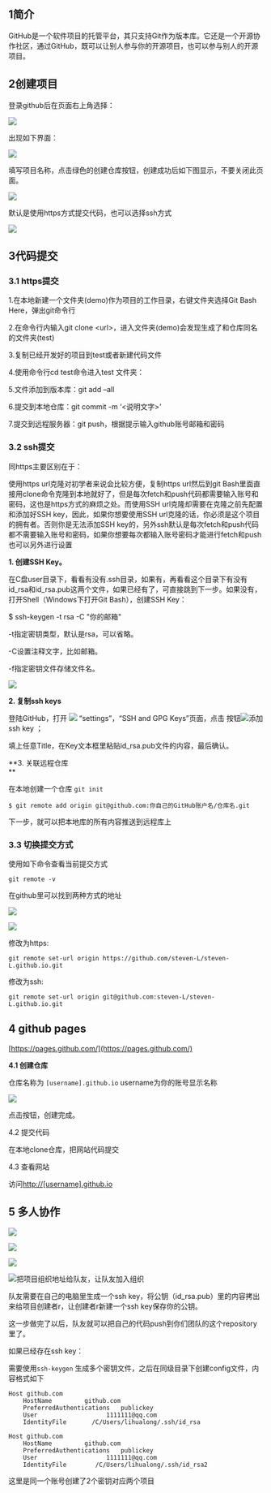 ## 1简介

GitHub是一个软件项目的托管平台，其只支持Git作为版本库。它还是一个开源协作社区，通过GitHub，既可以让别人参与你的开源项目，也可以参与别人的开源项目。

## 2创建项目

登录github后在页面右上角选择：

![](/assets/1.png)

出现如下界面：

![](/assets/2.png)

填写项目名称，点击绿色的创建仓库按钮，创建成功后如下图显示，不要关闭此页面。

![](/assets/10.jpg)

默认是使用https方式提交代码，也可以选择ssh方式

![](/assets/11.jpg)

## 3代码提交

### 3.1 https提交

1.在本地新建一个文件夹\(demo\)作为项目的工作目录，右键文件夹选择Git Bash Here，弹出git命令行

2.在命令行内输入git clone &lt;url&gt;，进入文件夹\(demo\)会发现生成了和仓库同名的文件夹\(test\)

3.复制已经开发好的项目到test或者新建代码文件

4.使用命令行cd test命令进入test 文件夹：

5.文件添加到版本库：git add –all

6.提交到本地仓库：git commit -m ‘&lt;说明文字&gt;’

7.提交到远程服务器：git push，根据提示输入github账号邮箱和密码

### 3.2 ssh提交

同https主要区别在于：

使用https url克隆对初学者来说会比较方便，复制https url然后到git Bash里面直接用clone命令克隆到本地就好了，但是每次fetch和push代码都需要输入账号和密码，这也是https方式的麻烦之处。而使用SSH url克隆却需要在克隆之前先配置和添加好SSH key，因此，如果你想要使用SSH url克隆的话，你必须是这个项目的拥有者。否则你是无法添加SSH key的，另外ssh默认是每次fetch和push代码都不需要输入账号和密码，如果你想要每次都输入账号密码才能进行fetch和push也可以另外进行设置

**1.    创建SSH Key。**

在C盘user目录下，看看有没有.ssh目录，如果有，再看看这个目录下有没有id\_rsa和id\_rsa.pub这两个文件，如果已经有了，可直接跳到下一步。如果没有，打开Shell（Windows下打开Git Bash），创建SSH Key：

$ ssh-keygen -t rsa -C "你的邮箱"

-t指定密钥类型，默认是rsa，可以省略。

-C设置注释文字，比如邮箱。

-f指定密钥文件存储文件名。

![](/assets/4.png)

**2.    复制ssh keys**

登陆GitHub，打开 ![](/assets/5.png) “settings”，“SSH and GPG Keys”页面，点击  按钮![](/assets/6.png)添加ssh key ；

填上任意Title，在Key文本框里粘贴id\_rsa.pub文件的内容，最后确认。

**3.    关联远程仓库              
**

在本地创建一个仓库 `git init`

`$ git remote add origin git@github.com:你自己的GitHub账户名/仓库名.git`

下一步，就可以把本地库的所有内容推送到远程库上

### 3.3 切换提交方式

使用如下命令查看当前提交方式

```
git remote -v
```

在github里可以找到两种方式的地址

![](/assets/12.jpg)

![](/assets/13.jpg)

修改为https:

```
git remote set-url origin https://github.com/steven-L/steven-L.github.io.git
```

修改为ssh:

```
git remote set-url origin git@github.com:steven-L/steven-L.github.io.git
```

## 4 github pages

[https://pages.github.com/](https://pages.github.com/)

**4.1 创建仓库**

仓库名称为 `[username].github.io`   username为你的账号显示名称

![](/assets/7.png)

点击按钮，创建完成。

4.2 提交代码

在本地clone仓库，把网站代码提交

4.3 查看网站

访问[http://\[username\].github.io](http://[username].github.io)

## 5 多人协作

![](/assets/15.png)

![](/assets/16.png)

![](/assets/17.png)

![](/assets/18.png)把项目组织地址给队友，让队友加入组织

队友需要在自己的电脑里生成一个ssh key，将公钥（id\_rsa.pub）里的内容拷出来给项目创建者r，让创建者r新建一个ssh key保存你的公钥。

这一步做完了以后，队友就可以把自己的代码push到你们团队的这个repository里了。

如果已经存在ssh key：

需要使用`ssh-keygen` 生成多个密钥文件，之后在同级目录下创建config文件，内容格式如下

```
Host github.com
    HostName         github.com
    PreferredAuthentications   publickey    
    User                   1111111@qq.com
    IdentityFile       /C/Users/lihualong/.ssh/id_rsa

Host github.com
    HostName         github.com
    PreferredAuthentications   publickey        
    User                   1111111@qq.com
    IdentityFile        /C/Users/lihualong/.ssh/id_rsa2
```

这里是同一个账号创建了2个密钥对应两个项目

